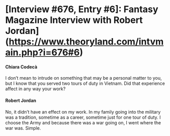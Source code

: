 # [Interview #676, Entry #6]: Fantasy Magazine Interview with Robert Jordan](https://www.theoryland.com/intvmain.php?i=676#6)

#### Chiara Codecà

I don’t mean to intrude on something that may be a personal matter to you, but I know that you served two tours of duty in Vietnam. Did that experience affect in any way your work?

#### Robert Jordan

No, it didn’t have an effect on my work. In my family going into the military was a tradition, sometime as a career, sometime just for one tour of duty. I choose the Army and because there was a war going on, I went where the war was. Simple.


